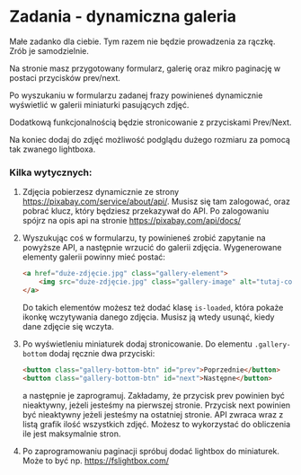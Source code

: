 # Zadania - dynamiczna galeria

Małe zadanko dla ciebie. Tym razem nie będzie prowadzenia za rączkę. Zrób je samodzielnie.

Na stronie masz przygotowany formularz, galerię oraz mikro paginację w postaci przycisków prev/next.

Po wyszukaniu w formularzu zadanej frazy powinieneś dynamicznie wyświetlić w galerii miniaturki pasujących zdjęć.

Dodatkową funkcjonalnością będzie stronicowanie z przyciskami Prev/Next.

Na koniec dodaj do zdjęć możliwość podglądu dużego rozmiaru za pomocą tak zwanego lightboxa.

### Kilka wytycznych:
1. Zdjęcia pobierzesz dynamicznie ze strony https://pixabay.com/service/about/api/. Musisz się tam zalogować, oraz pobrać klucz, który będziesz przekazywał do API. Po zalogowaniu spójrz na opis api na stronie https://pixabay.com/api/docs/

2. Wyszukując coś w formularzu, ty powinieneś zrobić zapytanie na powyższe API, a następnie wrzucić do galerii zdjęcia. Wygenerowane elementy galerii powinny mieć postać:
    ```html
    <a href="duże-zdjęcie.jpg" class="gallery-element">
        <img src="duże-zdjęcie.jpg" class="gallery-image" alt="tutaj-cokolwiek-ze-zwracanych-danych">
    </a>
    ```
    Do takich elementów możesz też dodać klasę `is-loaded`, która pokaże ikonkę wczytywania danego zdjęcia. Musisz ją wtedy usunąć, kiedy dane zdjęcie się wczyta.

3. Po wyświetleniu miniaturek dodaj stronicowanie. Do elementu `.gallery-bottom` dodaj ręcznie dwa przyciski:
    ```html
    <button class="gallery-bottom-btn" id="prev">Poprzednie</button>
    <button class="gallery-bottom-btn" id="next">Następne</button>
    ```
    a następnie je zaprogramuj. Zakładamy, że przycisk prev powinien być nieaktywny, jeżeli jesteśmy na pierwszej stronie. Przycisk next powinien być nieaktywny jeżeli jesteśmy na ostatniej stronie. API zwraca wraz z listą grafik ilość wszystkich zdjęć. Możesz to wykorzystać do obliczenia ile jest maksymalnie stron.

4. Po zaprogramowaniu paginacji spróbuj dodać lightbox do miniaturek. Może to być np. https://fslightbox.com/